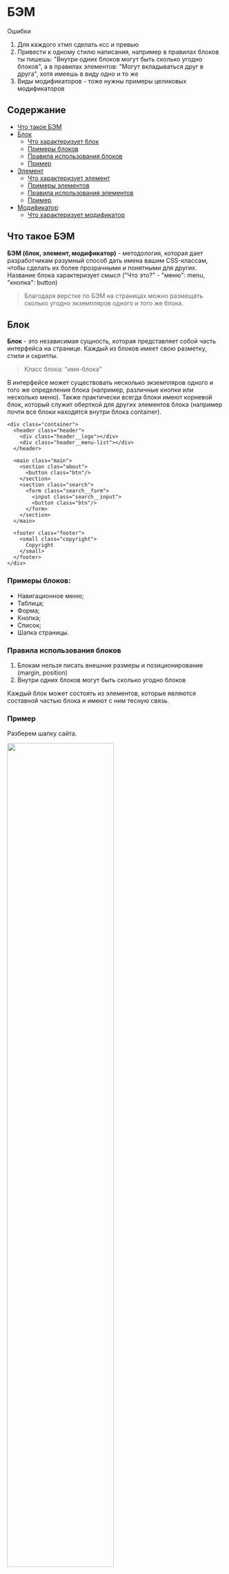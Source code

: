 # БЭМ

Ошибки
1. Для каждого хтмл сделать ксс и превью
5. Привести к одному стилю написания, например в правилах блоков ты пишешь: "Внутри одних блоков могут быть сколько угодно блоков", а в правилах элементов: "Могут вкладываться друг в друга", хотя имеешь в виду одно и то же
9. Виды модификаторов - тоже нужны примеры целиковых модификаторов

## Содержание
- [Что такое БЭМ](#what-bem)
- [Блок](#block)
  - [Что характеризует блок](#block-what-characterizes)
  - [Примеры блоков](#block-examples)
  - [Правила использования блоков](#block-rules)
  - [Пример](#block-example)
- [Элемент](#element)
  - [Что характеризует элемент](#what-characterizes-element)
  - [Примеры элементов](#element-examples)
  - [Правила использования элементов](#element-rules)
  - [Пример](#element-example)
- [Модификатор](#modifier)
  - [Что характеризует модификатор](#what-characterizes-modifier)

## <a name="what-bem"></a>Что такое БЭМ
**БЭМ (блок, элемент, модификатор)** - методология, которая дает разработчикам разумный способ дать имена вашим CSS-классам,
чтобы сделать их более прозрачными и понятными для других. Название блока характеризует смысл ("Что это?" - "меню": menu, "кнопка": button)

> Благодаря верстке по БЭМ на страницах можно размещать сколько угодно экземпляров одного и того же блока.

## <a name="block"></a>Блок

**Блок** - это независимая сущность, которая представляет собой часть интерфейса на странице.
Каждый из блоков имеет свою разметку, стили и скрипты.

> Класс блока: "имя-блока"

В интерфейсе может существовать несколько экземпляров одного и того же определения блока (например, различные кнопки или несколько меню).
Также практически всегда блоки имеют корневой блок, который служит оберткой для других элементов блока (например почти все блоки находятся внутри блока container).

```
<div class="container">
  <header class="header">
    <div class="header__logo"></div>
    <div class="header__menu-list"></div>
  </header>

  <main class="main">
    <section clas="about">
      <button class="btn"/>
    </section>
    <section class="search">
      <form class="search__form">
        <input class="search__input">
        <button class="btn"/>
      </form>
    </section>
  </main>

  <footer class="footer">
    <small class="copyright">
      Copyright
    </small>
  </footer>
</div>
```

### Примеры блоков:
- Навигационное меню;
- Таблица;
- Форма;
- Кнопка;
- Список;
- Шапка страницы.

### Правила использования блоков
1. Блокам нельзя писать внешние размеры и позиционирование (margin, position)
2. Внутри одних блоков могут быть сколько угодно блоков

Каждый блок может состоять из элементов, которые являются составной частью блока и имеют с ним тесную связь.

### <a name="header-example"></a>Пример
Разберем шапку сайта.

<img src="./bem-block-example.png" style="width: 70%">

<br>
<details>
  <summary>
    HTML
  </summary>

  ```
  <header class="header">
    <div class="header__inner">

      <div class="header__top">
        <nav class="menu">
          <ul class="menu__list">
            <li class="menu__list-item">
              <a href="#" class="menu__link">Tab 1</a>
            </li>
            <li class="menu__list-item">
              <a href="#" class="menu__link">Tab 2</a>
            </li>
            <li class="menu__list-item">
              <a href="#" class="menu__link">Tab 3</a>
            </li>
            <li class="menu__list-item">
              <a href="#" class="menu__link">Tab 4</a>
            </li>
          </ul>
        </nav>
      </div>

      <div class="header__bottom">
        <div class="logo">
          <img src="#" class="logo__img">
        </div>

        <div class="search">
          <form class="search__form">
            <input type="search" class="search__input">
          </form>
        </div>

        <div class="auth">
          <form class="auth__form">
            <input type="text" class="auth__input">
            <input type="password" class="auth__input">
            <button class="auth__btn">sign in</button>
          </form>
        </div>
      </div>

    </div>
  </header>
  ```
</details>

Здесь имеются 5 блоков:
- menu block;
- search block;
- auth block;
- logo block;
- head block.

Внутри head block мы можем двигать блоки как захотим. К примеру мы можем поменять блоки logo block и search block местами зная что внешний вид от этого не изменится в худшую сторону (из-за независимости блоков).

---

## <a name="element"></a>Элемент
**Элемент** - часть блока, привязанная к нему семантически и функционально.

> Класс элемента: отделяется двойным подчеркиванием.<br>"имя-блока__имя-элемента".

Элементы не могут существовать за пределами блока, к которому принадлежат. **Не все блоки имеют элементы, но все элементы имеют родительский блок**.
```
<!-- Плохо: элемент находится не внутри своего блока -->
<div class="about__header"></div>

<!-- Хорошо -->
<div class="about">
  <div class="about__inner">
    <div class="about__items"></div>
  </div>
</div>

```

### Что характеризует элемент
Название элемента, как и название блока, характеризует смысл («Что это?» — "пункт": item, "текст": text)

```
<form class="search-form">
  <!-- Плохо: отвечает не отвечает на вопрос "Что это?" -->
  <button class="search-form__beauty"></button>

  <!-- Хорошо -->
  <input class="search-form__input">
</form>
```

### Примеры элементов:
- Навигационное меню (блок), содержащее пункты меню (элементы);
- Таблица (блок), содержащая ячейки и заголовки (элементы);
- Форма (блок), содержащая поля ввода (элементы).

### Правила использования элементов
1. Элемент без блока существовать не может;
2. Элементы могут вкладываться друг в друга;
3. Принадлежат только одному родительскому блоку;
4. Элемент — всегда часть блока, а не другого элемента. Это означает, что в названии элементов нельзя прописывать иерархию вида block__elem1__elem2.

```
<div class="about">
  <div class="about__inner">
    <!-- Плохо: элемент элемента не бывает-->
    <div class="about__inner__items"></div>
  </div>
</div>
```

### Пример
Разберем блок menu block из [примера блока](#header-example).

<img src="./bem-element-example.png" style="width: 70%">

<br>
<details>
  <summary>HTML</summary>

  ```
  <nav class="menu">
    <ul class="menu__list">
      <li class="menu__list-item">
        <a href="#" class="menu__link">Tab 1</a>
      </li>
      <li class="menu__list-item">
        <a href="#" class="menu__link">Tab 2</a>
      </li>
      <li class="menu__list-item">
        <a href="#" class="menu__link">Tab 3</a>
      </li>
      <li class="menu__list-item">
        <a href="#" class="menu__link">Tab 4</a>
      </li>
    </ul>
  </nav>
  ```
</details>

Здесь имеются 4 элемента

Вкладки (Tab 1, Tab 2, Tab 3, Tab 4) принадлежат menu block и не могут использоваться вне блока!

---

## <a name="modifier"></a> Модификатор
**Модификатор** - сущность, которая определяет внешний вид, состояние и поведение элемента или блока. Модификатор может задаваться как блоку, так и элементу.

> Класс модификатора: отделяют от имени блока или элемента двойным дефисом (--)<br>"имя-блока--значение-модификатора" ИЛИ<br>"имя-блока__имя-элемента--значение-модификатора" ИЛИ<br>"имя-блока__имя-элемента--имя-модификатора--значение-модификатора".

Для одного элемента допускается использование нескольких модификаторов, если они представляют разные свойства. **Модификатор нельзя использовать самостоятельно**.
```
<button class="button button--active">...</button>

<div class="card card--theme-transparent">
  <div class="card__header"></div>
  <div class="card__content"></div>
</div>
```

### Что характеризует модификатор
Название характеризует внежний вид "Какой размер?", "Какая тема?", к примеру:
- Внешний вид блока или элемента (danger, green, beauty);
- Состояние компонента (active, disabled, focused);
- Поведение .

### Виды модификаторов
1. Логические - Применяют, когда факт наличия модификатора важнее, чем его значение (visible: true или false, active, disabled и т.д.);
2. Ключ-значение - Используют в тех случаях, когда значение модификатора важно (size: large, medium, small, theme: winter, dark, light).

### Правила использования модификаторов
- Блоку или элементу нельзя одновременно присвоить разные значения модификатора.
- Модификатор нельзя использовать самостоятельно

```
<!-- Плохо: используются два значения модификатора theme -->
<div class="card card--theme-transparent card--theme-dark">
  <div class="card__header"></div>
  <div class="card__content"></div>
</div>

<!-- Хорошо -->
<div class="card card--theme-transparent">
  <div class="card__header"></div>
  <div class="card__content"></div>
</div>

<!-- Плохо: модификаторы используются без блока -->
<button class="button--primary button--active">...</button>

<!-- Хорошо -->
<button class="button button--primary button--active">...</button>

```

### Примеры модификаторов
- Навигационное меню (блок), содержащее пункты меню (элементы), один из пунктов меню активен (модификатор);
- Кнопки (блок), которых может быть несколько видов (модификаторы);
- Текст состояния (блок), у которого может быть несколько цветов (модификаторы)

### Пример
Разберем блок menu block из [примера блока](#header-example). Он находится в шапке (сверху) и в подвале (снизу) страницы.

<img src="./bem-modifier-example.png" style="width: 70%">

<br>
<details>
  <summary>HTML (menu в подвале)</summary>

  ```
  <footer class="footer">
    <div class="footer__inner">

      <nav class="menu menu--theme-smooth">
        <ul class="menu__list">
          <li class="menu__list-item">
            <a href="#" class="menu__link">Tab 1</a>
          </li>
          <li class="menu__list-item">
            <a href="#" class="menu__link">Tab 2</a>
          </li>
          <li class="menu__list-item">
            <a href="#" class="menu__link">Tab 3</a>
          </li>
          <li class="menu__list-item">
            <a href="#" class="menu__link">Tab 4</a>
          </li>
        </ul>
      </nav>

      <small class="footer__copyright">
        © 2022 Company
      </small>

    </div>
  </footer>
  ```
</details>

Внешний вид верхнего и нижнего меню заметно отличается.

## Миксы

## Вложенность

## Структура полного имени

## Стили

## БЭМ и Vue

## (Бес)полезные ссылки
1. https://nicothin.pro/idiomatic-pre-CSS/#bem-elem - максимально короткое объяснение БЭМа
2. https://github.com/yoksel/common-words <br> https://github.com/nicothin/idiomatic-pre-CSS/blob/gh-pages/words_and_abbreviations.md - если сложно придумать название для класса